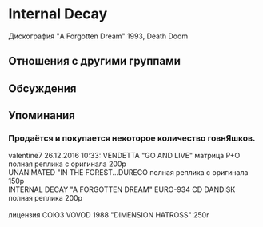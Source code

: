 # Internal Decay

Дискография
"A Forgotten Dream" 1993, Death Doom

## Отношения с другими группами


## Обсуждения


## Упоминания

### Продаётся и покупается некоторое количество говнЯшков.

valentine7 26.12.2016 10:33:
VENDETTA "GO AND LIVE" матрица P+O полная реплика с оригинала 200р<BR>UNANIMATED "IN THE FOREST...DURECO полная реплика с оригинала 150р<BR>INTERNAL DECAY "A FORGOTTEN DREAM" EURO-934 CD DANDISK полная реплика 200р<BR><BR>лицензия СОЮЗ VOVOD 1988 "DIMENSION HATROSS" 250r

